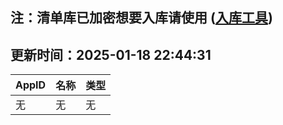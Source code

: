 ## 注：清单库已加密想要入库请使用 ([入库工具](https://github.com/BlankTMing/ManifestAutoUpdate/releases))

## 更新时间：2025-01-18 22:44:31
| AppID | 名称 | 类型  |
| :-------------------- | :----------------------------- | :----------- |
| 无 | 无 | 无 |

